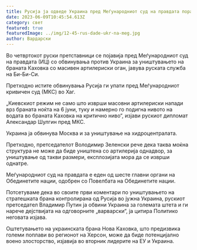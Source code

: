 ```yaml
---
title: Русија ја одведе Украина пред Меѓународниот суд на правдата поради Каховка
date: 2023-06-09T10:45:54.613Z
category: свет
featured: true
featuredImage: ../img/12-45-rus-dade-ukr-na-meg.jpg
author: Вардарски
---
```

Во четвртокот руски претставници се појавија пред Меѓународниот суд на правдата (ИЦ) со обвинувања против Украина за уништувањето на браната Каховка со масивен артилериски оган, јавува руската служба на Би-Би-Си.

Претходно истите обвинувања Русија ги упати пред Меѓународниот кривичен суд (МКС) во Хаг.

„Киевскиот режим не само што изврши масовни артилериски напади врз браната ноќта на 6 јуни, туку и намерно го подигна нивото на водата во браната Каховка на критично ниво“, изјави рускиот дипломат Александар Шулгин пред МКС.

Украина ја обвинува Москва и за уништување на хидроцентралата.

Претходно, претседателот Володимир Зеленски рече дека таква моќна структура не може да биде уништена со артилерија однадвор, за уништување од такви размери, експлозијата мора да се изврши однатре.

Меѓународниот суд на правдата е еден од шесте главни органи на Обединетите нации, одобрен со Повелбата на Обединетите нации.

Потсетуваме дека во своите први коментари по уништувањето на стратешката брана контролирана од Русија во јужна Украина, рускиот претседател Владимир Путин ја обвини Украина за големата штета и ги нарече дејствијата на одговорните „варварски“, ја цитира Политико неговата изјава.

Оштетувањето на украинската брана Нова Каховка, што предизвика големи поплави во регионот на Херсон, може да биде потенцијално воено злосторство, изјавија во вторник лидерите на ЕУ и Украина.